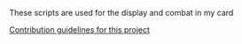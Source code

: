 These scripts are used for the display and combat in my card 

[Contribution guidelines for this project](Rippersmith/Programming-Portfolio/tree/master/Photos/Pic_LotW.png)
